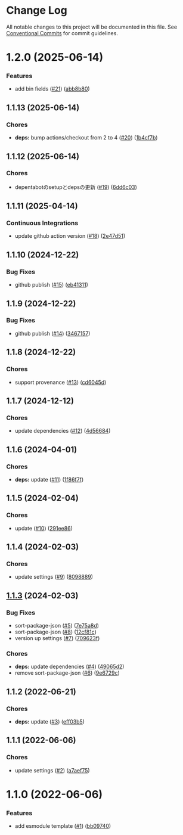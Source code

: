 # Change Log

All notable changes to this project will be documented in this file.
See [Conventional Commits](https://conventionalcommits.org) for commit guidelines.

<a name="1.2.0"></a>
# 1.2.0 (2025-06-14)


### Features

* add bin fields ([#21](https://github.com/Himenon/template-esm-js/issues/21)) ([abb8b80](https://github.com/Himenon/template-esm-js/commit/abb8b80))





<a name="1.1.13"></a>
## 1.1.13 (2025-06-14)


### Chores

* **deps:** bump actions/checkout from 2 to 4 ([#20](https://github.com/Himenon/template-esm-js/issues/20)) ([1b4cf7b](https://github.com/Himenon/template-esm-js/commit/1b4cf7b))





<a name="1.1.12"></a>
## 1.1.12 (2025-06-14)


### Chores

* depentabotのsetupとdepsの更新 ([#19](https://github.com/Himenon/template-esm-js/issues/19)) ([6dd6c03](https://github.com/Himenon/template-esm-js/commit/6dd6c03))





<a name="1.1.11"></a>
## 1.1.11 (2025-04-14)


### Continuous Integrations

* update github action version ([#18](https://github.com/Himenon/template-esm-js/issues/18)) ([2e47d51](https://github.com/Himenon/template-esm-js/commit/2e47d51))





<a name="1.1.10"></a>
## 1.1.10 (2024-12-22)


### Bug Fixes

* github publish ([#15](https://github.com/Himenon/template-esm-js/issues/15)) ([eb41311](https://github.com/Himenon/template-esm-js/commit/eb41311))





<a name="1.1.9"></a>
## 1.1.9 (2024-12-22)


### Bug Fixes

* github publish ([#14](https://github.com/Himenon/template-esm-js/issues/14)) ([3467157](https://github.com/Himenon/template-esm-js/commit/3467157))





<a name="1.1.8"></a>
## 1.1.8 (2024-12-22)


### Chores

* support provenance ([#13](https://github.com/Himenon/template-esm-js/issues/13)) ([cd6045d](https://github.com/Himenon/template-esm-js/commit/cd6045d))





<a name="1.1.7"></a>
## 1.1.7 (2024-12-12)


### Chores

* update dependencies ([#12](https://github.com/Himenon/template-esm-js/issues/12)) ([4d56684](https://github.com/Himenon/template-esm-js/commit/4d56684))





<a name="1.1.6"></a>
## 1.1.6 (2024-04-01)


### Chores

* **deps:** update ([#11](https://github.com/Himenon/template-esm-js/issues/11)) ([1f86f7f](https://github.com/Himenon/template-esm-js/commit/1f86f7f))





<a name="1.1.5"></a>
## 1.1.5 (2024-02-04)


### Chores

* update ([#10](https://github.com/Himenon/template-esm-js/issues/10)) ([291ee86](https://github.com/Himenon/template-esm-js/commit/291ee86))





<a name="1.1.4"></a>
## 1.1.4 (2024-02-03)


### Chores

* update settings ([#9](https://github.com/Himenon/template-esm-js/issues/9)) ([8098889](https://github.com/Himenon/template-esm-js/commit/8098889))





<a name="1.1.3"></a>
## [1.1.3](https://github.com/Himenon/template-esm-js/compare/@himenon/template-esm-js@1.1.2...@himenon/template-esm-js@1.1.3) (2024-02-03)


### Bug Fixes

* sort-package-json ([#5](https://github.com/Himenon/template-esm-js/issues/5)) ([7e75a8d](https://github.com/Himenon/template-esm-js/commit/7e75a8d))
* sort-package-json ([#8](https://github.com/Himenon/template-esm-js/issues/8)) ([12cf81c](https://github.com/Himenon/template-esm-js/commit/12cf81c))
* version up settings ([#7](https://github.com/Himenon/template-esm-js/issues/7)) ([709623f](https://github.com/Himenon/template-esm-js/commit/709623f))


### Chores

* **deps:** update dependencies ([#4](https://github.com/Himenon/template-esm-js/issues/4)) ([49065d2](https://github.com/Himenon/template-esm-js/commit/49065d2))
* remove sort-package-json ([#6](https://github.com/Himenon/template-esm-js/issues/6)) ([9e6729c](https://github.com/Himenon/template-esm-js/commit/9e6729c))





<a name="1.1.2"></a>
## 1.1.2 (2022-06-21)


### Chores

* **deps:** update ([#3](https://github.com/Himenon/template-esm-js/issues/3)) ([eff03b5](https://github.com/Himenon/template-esm-js/commit/eff03b5))





<a name="1.1.1"></a>
## 1.1.1 (2022-06-06)


### Chores

* update settings ([#2](https://github.com/Himenon/template-esm-js/issues/2)) ([a7aef75](https://github.com/Himenon/template-esm-js/commit/a7aef75))





<a name="1.1.0"></a>

# 1.1.0 (2022-06-06)

### Features

- add esmodule template ([#1](https://github.com/Himenon/template-esm-js/issues/1)) ([bb09740](https://github.com/Himenon/template-esm-js/commit/bb09740))
